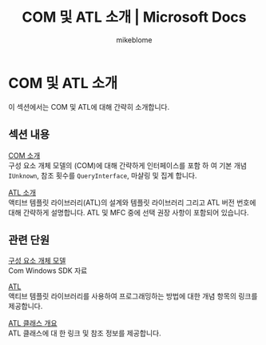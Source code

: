 ﻿---
title: COM 및 ATL 소개 | Microsoft Docs
ms.custom: index-page
ms.date: 11/04/2016
ms.technology:
- cpp-atl
ms.topic: conceptual
dev_langs:
- C++
helpviewer_keywords:
- COM, and ATL
- ATL, COM
- COM objects, ATL
ms.assetid: 35d6ae9c-abbb-42f0-9344-33f3c19ac3ce
author: mikeblome
ms.author: mblome
ms.workload:
- cplusplus
ms.openlocfilehash: a2d911d200b88191442c7ea04bdb61281cbc6d2d
ms.sourcegitcommit: 913c3bf23937b64b90ac05181fdff3df947d9f1c
ms.translationtype: MT
ms.contentlocale: ko-KR
ms.lasthandoff: 09/18/2018
ms.locfileid: "46086241"
---
# <a name="introduction-to-com-and-atl"></a>COM 및 ATL 소개

이 섹션에서는 COM 및 ATL에 대해 간략히 소개합니다.

## <a name="in-this-section"></a>섹션 내용

[COM 소개](../atl/introduction-to-com.md)<br/>
구성 요소 개체 모델의 (COM)에 대해 간략하게 인터페이스를 포함 하 여 기본 개념 `IUnknown`, 참조 횟수를 `QueryInterface`, 마샬링 및 집계 합니다.

[ATL 소개](../atl/introduction-to-atl.md)<br/>
액티브 템플릿 라이브러리(ATL)의 설계와 템플릿 라이브러리 그리고 ATL 버전 번호에 대해 간략하게 설명합니다. ATL 및 MFC 중에 선택 권장 사항이 포함되어 있습니다.

## <a name="related-sections"></a>관련 단원

[구성 요소 개체 모델](/windows/desktop/com/the-component-object-model)<br/>
Com Windows SDK 자료

[ATL](../atl/active-template-library-atl-concepts.md)<br/>
액티브 템플릿 라이브러리를 사용하여 프로그래밍하는 방법에 대한 개념 항목의 링크를 제공합니다.

[ATL 클래스 개요](../atl/atl-class-overview.md)<br/>
ATL 클래스에 대 한 링크 및 참조 정보를 제공합니다.


